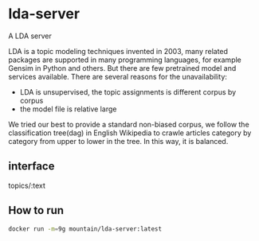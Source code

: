 # lda-server

A LDA server

LDA is a topic modeling techniques invented in 2003, many related packages are supported in many programming languages, for example Gensim in Python and others. But there are few pretrained model and services available. There are several reasons for the unavailability:

* LDA is unsupervised, the topic assignments is different corpus by corpus
* the model file is relative large

We tried our best to provide a standard non-biased corpus, we follow the classification tree(dag) in English Wikipedia to crawle articles category by category from upper to lower in the tree. In this way, it is balanced.


interface
---------

topics/:text

How to run
------------

```bash
docker run -m=9g mountain/lda-server:latest
```

